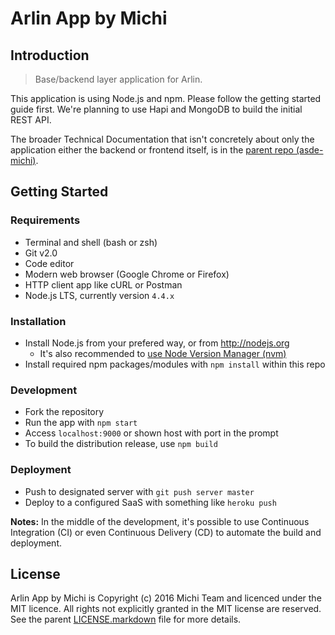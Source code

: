 Arlin App by Michi
==================

Introduction
------------

> Base/backend layer application for Arlin.

This application is using Node.js and npm. Please follow the getting started guide first. We're planning to use Hapi and MongoDB to build the initial REST API.

The broader Technical Documentation that isn't concretely about only the application either the backend or frontend itself, is in the [parent repo (asde-michi)](https://github.com/gunadarma-academy/asde-michi#technical-documentation).

Getting Started
---------------

### Requirements

+ Terminal and shell (bash or zsh)
+ Git v2.0
+ Code editor
+ Modern web browser (Google Chrome or Firefox)
+ HTTP client app like cURL or Postman
+ Node.js LTS, currently version `4.4.x`

### Installation

+ Install Node.js from your prefered way, or from http://nodejs.org
  + It's also recommended to [use Node Version Manager (nvm)](https://github.com/creationix/nvm)
+ Install required npm packages/modules with `npm install` within this repo

### Development

+ Fork the repository
+ Run the app with `npm start`
+ Access `localhost:9000` or shown host with port in the prompt
+ To build the distribution release, use `npm build`

### Deployment

+ Push to designated server with `git push server master`
+ Deploy to a configured SaaS with something like `heroku push`

**Notes:** In the middle of the development, it's possible to use Continuous Integration (CI) or even Continuous Delivery (CD) to automate the build and deployment.

License
-------

Arlin App by Michi is Copyright (c) 2016 Michi Team and licenced under the MIT licence. All rights not explicitly granted in the MIT license are reserved. See the parent [LICENSE.markdown](https://github.com/gunadarma-academy/asde-michi/blob/master/LICENSE.markdown) file for more details.

